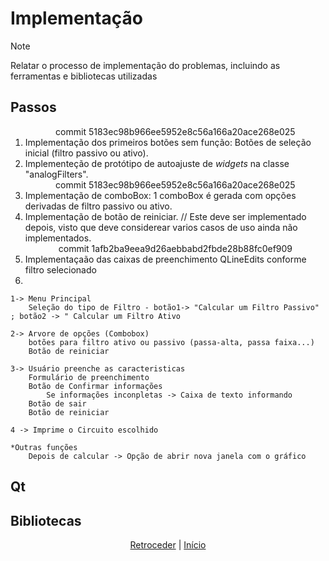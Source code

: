 # Implementação

>[!NOTE] 
>Relatar o processo de implementação do problemas, incluindo as ferramentas e
>bibliotecas utilizadas

## Passos
<ol>
	<div align="center">commit 5183ec98b966ee5952e8c56a166a20ace268e025</div>
	<li>	Implementação dos primeiros botões sem função: Botões de seleção inicial (filtro passivo ou ativo).</li>
	<li>	Implementeção de protótipo de autoajuste de <I>widgets</I> na classe "analogFilters".</li>
	<div align="center">commit 5183ec98b966ee5952e8c56a166a20ace268e025</div>
	<li>	Implementação de comboBox: 1 comboBox é gerada com opções derivadas de filtro passivo ou ativo.</li>
	<li>	Implementação de botão de reiniciar. // Este deve ser implementado depois, visto que deve considerear varios casos de uso
	ainda não implementados.</li>
	<div align="center">commit 1afb2ba9eea9d26aebbabd2fbde28b88fc0ef909</div>
	<li>	Implementaçaão das caixas de preenchimento QLineEdits conforme filtro selecionado</li>
	<li>	</li>
</ol>



	1-> Menu Principal
		Seleção do tipo de Filtro - botão1-> "Calcular um Filtro Passivo" ; botão2 -> " Calcular um Filtro Ativo
		
	2-> Arvore de opções (Combobox)
		botões para filtro ativo ou passivo (passa-alta, passa faixa...)
		Botão de reiniciar
	
	3-> Usuário preenche as caracteristicas
		Formulário de preenchimento
		Botão de Confirmar informações
			Se informações inconpletas -> Caixa de texto informando
		Botão de sair
		Botão de reiniciar
	
	4 -> Imprime o Circuito escolhido
	
	*Outras funções
		Depois de calcular -> Opção de abrir nova janela com o gráfico

## Qt

## Bibliotecas

<div align="center">

[Retroceder](projeto.md) | [Início](analise.md)

</div>